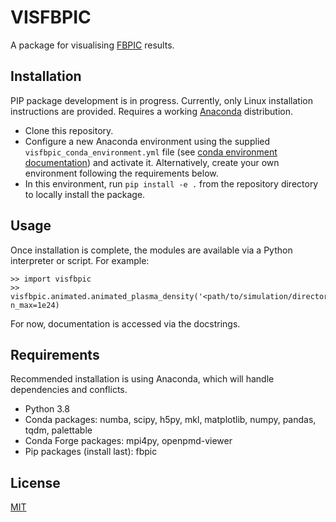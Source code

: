 # VISFBPIC

A package for visualising [FBPIC](https://github.com/fbpic/fbpic) results.

## Installation

PIP package development is in progress. Currently, only Linux installation instructions are provided. Requires a working [Anaconda](https://www.anaconda.com/) distribution.

- Clone this repository.
- Configure a new Anaconda environment using the supplied `visfbpic_conda_environment.yml` file (see [conda environment documentation](https://conda.io/projects/conda/en/latest/user-guide/tasks/manage-environments.html#creating-an-environment-from-an-environment-yml-file)) and activate it. Alternatively, create your own environment following the requirements below.
- In this environment, run `pip install -e .` from the repository directory to locally install the package.

## Usage

Once installation is complete, the modules are available via a Python interpreter or script. For example:

```
>> import visfbpic
>> visfbpic.animated.animated_plasma_density('<path/to/simulation/directory/>', n_max=1e24)
```

 For now, documentation is accessed via the docstrings.

## Requirements

Recommended installation is using Anaconda, which will handle dependencies and conflicts.

- Python 3.8
- Conda packages: numba, scipy, h5py, mkl, matplotlib, numpy, pandas, tqdm, palettable
- Conda Forge packages: mpi4py, openpmd-viewer
- Pip packages (install last): fbpic

## License

[MIT](https://choosealicense.com/licenses/mit/)
